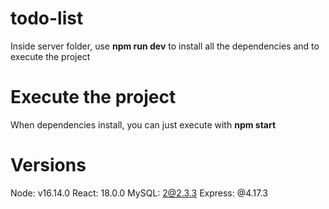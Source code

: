 # todo-list
Inside server folder, use **npm run dev** to install all the dependencies and to execute the project

# Execute the project
When dependencies install, you can just execute with **npm start**

# Versions
Node: v16.14.0
React: 18.0.0
MySQL: 2@2.3.3
Express: @4.17.3